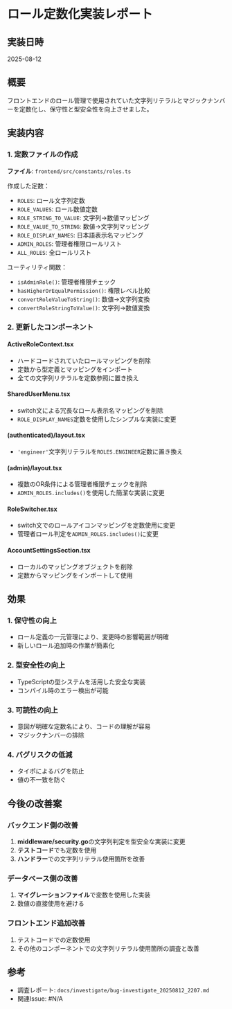 # ロール定数化実装レポート

## 実装日時
2025-08-12

## 概要
フロントエンドのロール管理で使用されていた文字列リテラルとマジックナンバーを定数化し、保守性と型安全性を向上させました。

## 実装内容

### 1. 定数ファイルの作成
**ファイル**: `frontend/src/constants/roles.ts`

作成した定数：
- `ROLES`: ロール文字列定数
- `ROLE_VALUES`: ロール数値定数
- `ROLE_STRING_TO_VALUE`: 文字列→数値マッピング
- `ROLE_VALUE_TO_STRING`: 数値→文字列マッピング
- `ROLE_DISPLAY_NAMES`: 日本語表示名マッピング
- `ADMIN_ROLES`: 管理者権限ロールリスト
- `ALL_ROLES`: 全ロールリスト

ユーティリティ関数：
- `isAdminRole()`: 管理者権限チェック
- `hasHigherOrEqualPermission()`: 権限レベル比較
- `convertRoleValueToString()`: 数値→文字列変換
- `convertRoleStringToValue()`: 文字列→数値変換

### 2. 更新したコンポーネント

#### ActiveRoleContext.tsx
- ハードコードされていたロールマッピングを削除
- 定数から型定義とマッピングをインポート
- 全ての文字列リテラルを定数参照に置き換え

#### SharedUserMenu.tsx
- switch文による冗長なロール表示名マッピングを削除
- `ROLE_DISPLAY_NAMES`定数を使用したシンプルな実装に変更

#### (authenticated)/layout.tsx
- `'engineer'`文字列リテラルを`ROLES.ENGINEER`定数に置き換え

#### (admin)/layout.tsx
- 複数のOR条件による管理者権限チェックを削除
- `ADMIN_ROLES.includes()`を使用した簡潔な実装に変更

#### RoleSwitcher.tsx
- switch文でのロールアイコンマッピングを定数使用に変更
- 管理者ロール判定を`ADMIN_ROLES.includes()`に変更

#### AccountSettingsSection.tsx
- ローカルのマッピングオブジェクトを削除
- 定数からマッピングをインポートして使用

## 効果

### 1. 保守性の向上
- ロール定義の一元管理により、変更時の影響範囲が明確
- 新しいロール追加時の作業が簡素化

### 2. 型安全性の向上
- TypeScriptの型システムを活用した安全な実装
- コンパイル時のエラー検出が可能

### 3. 可読性の向上
- 意図が明確な定数名により、コードの理解が容易
- マジックナンバーの排除

### 4. バグリスクの低減
- タイポによるバグを防止
- 値の不一致を防ぐ

## 今後の改善案

### バックエンド側の改善
1. **middleware/security.go**の文字列判定を型安全な実装に変更
2. **テストコード**でも定数を使用
3. **ハンドラー**での文字列リテラル使用箇所を改善

### データベース側の改善
1. **マイグレーションファイル**で変数を使用した実装
2. 数値の直接使用を避ける

### フロントエンド追加改善
1. テストコードでの定数使用
2. その他のコンポーネントでの文字列リテラル使用箇所の調査と改善

## 参考
- 調査レポート: `docs/investigate/bug-investigate_20250812_2207.md`
- 関連Issue: #N/A